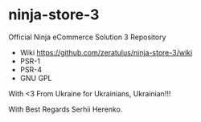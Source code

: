 # ninja-store-3
Official Ninja eCommerce Solution 3 Repository

 - Wiki https://github.com/zeratulus/ninja-store-3/wiki
 - PSR-1
 - PSR-4
 - GNU GPL

With <3 From Ukraine for Ukrainians, Ukrainian!!!

With Best Regards Serhii Herenko.
